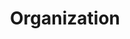 ---
redirect: "/docs/organization/organization.html"
title: "Organization"
order: 4
alwaysActive: true
---